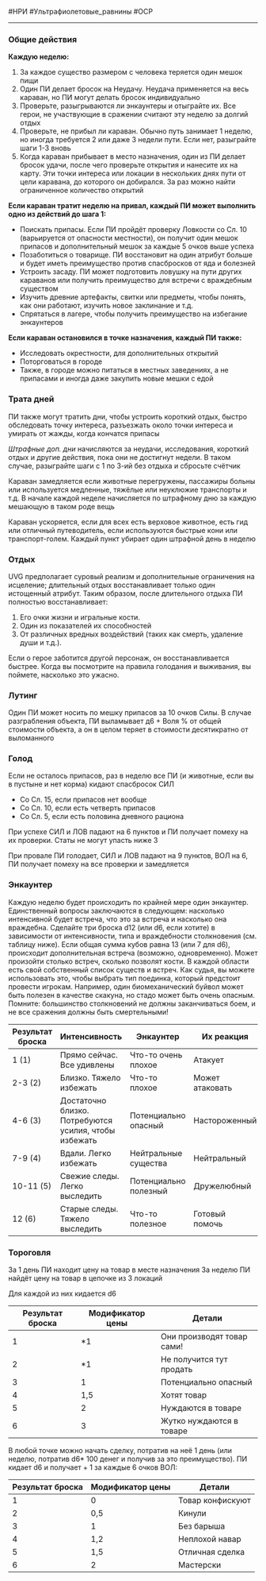 #НРИ #Ультрафиолетовые_равнины #ОСР  

---
### Общие действия

**Каждую неделю:**
1. За каждое существо размером с человека теряется один мешок пищи
2. Один ПИ делает бросок на Неудачу. Неудача применяется на весь караван, но ПИ могут делать бросок индивидуально
3. Проверьте, разыгрываются ли энкаунтеры и отыграйте их. Все герои, не участвующие в сражении считают эту неделю за долгий отдых
4. Проверьте, не прибыл ли караван. Обычно путь занимает 1 неделю, но иногда требуется 2 или даже 3 недели пути. Если нет, разыграйте шаги 1-3 вновь
5. Когда караван прибывает в место назначения, один из ПИ делает бросок удачи, после чего проверьте открытия и нанесите их на карту. Эти точки интереса или локации в нескольких днях пути от цели каравана, до которого он добирался. За раз можно найти ограниченное количество открытий 

**Если караван тратит неделю на привал, каждый ПИ может выполнить одно из действий до шага 1:**
- Поискать припасы. Если ПИ пройдёт проверку Ловкости со Сл. 10 (варьируется от опасности местности), он получит один мешок припасов и дополнительный мешок за каждые 5 очков выше успеха
- Позаботиться о товарище. ПИ восстановит на один атрибут больше и будет иметь преимущество против спасбросков от яда и болезней
- Устроить засаду. ПИ может подготовить ловушку на пути других караванов или получить преимущество для встречи с враждебным существом
- Изучить древние артефакты, свитки или предметы, чтобы понять, как они работают, изучить новое заклинание и т.д.
- Спрятаться в лагере, чтобы получить преимущество на избегание энкаунтеров

**Если караван остановился в точке назначения, каждый ПИ также:**
- Исследовать окрестности, для дополнительных открытий
- Поторговаться в городе
- Также, в городе можно питаться в местных заведениях, а не припасами и иногда даже закупить новые мешки с едой

### Трата дней
ПИ также могут тратить дни, чтобы устроить короткий отдых, быстро обследовать точку интереса, разъезжать около точки интереса и умирать от жажды, когда кончатся припасы

*Штрафные доп. дни* начисляются за неудачи, исследования, короткий отдых и другие действия, пока они не достигнут недели. В таком случае, разыграйте шаги с 1 по 3-ий без отдыха и сбросьте счётчик

Караван замедляется если животные перегружены, пассажиры больны или используется медленные, тяжёлые или неуклюжие транспорты и т.д. В начале каждой неделе начисляется по штрафному дню за каждую мешающую в таком роде вещь

Караван ускоряется, если для всех есть верховое животное, есть гид или отличный путеводитель, если используются быстрые кони или транспорт-голем. Каждый пункт убирает один штрафной день в неделю

### Отдых
UVG предполагает суровый реализм и дополнительные ограничения на исцеление; длительный отдых восстанавливает только один истощенный атрибут. Таким образом, после длительного отдыха ПИ полностью восстанавливает: 
1. Его очки жизни и игральные кости. 
2. Один из показателей их способностей 
3. От различных вредных воздействий (таких как смерть, удаление души и т.д.). 
 
Если о герое заботится другой персонаж, он восстанавливается быстрее. Когда вы посмотрите на правила голодания и выживания, вы поймете, насколько это ужасно.

### Лутинг
Один ПИ может носить по мешку припасов за 10 очков Силы. В случае разграбления объекта, ПИ выламывает д6 + Воля % от общей стоимости объекта, а он в целом теряет в стоимости десятикратно от выломанного 

### Голод
Если не осталось припасов, раз в неделю все ПИ (и животные, если вы в пустыне и нет корма) кидают спасбросок СИЛ
 - Со Сл. 15, если припасов нет вообще
 - Со Сл. 10, если есть четверть припасов
 - Со Сл. 5, если есть половина дневного рациона

При успехе СИЛ и ЛОВ падают на 6 пунктов и ПИ получает помеху на их проверки. Статы не могут упасть ниже 3

При провале ПИ голодает, СИЛ и ЛОВ падают на 9 пунктов, ВОЛ на 6, ПИ получает помеху на все проверки и замедляется

### Энкаунтер
Каждую неделю будет происходить по крайней мере один энкаунтер. Единственный вопросы заключаются в следующем: насколько интенсивной будет встреча, что это за встреча и насколько она враждебна. Сделайте три броска d12 (или d6, если хотите) в зависимости от интенсивности, типа и враждебности столкновения (см. таблицу ниже). Если общая сумма кубов равна 13 (или 7 для d6), происходит дополнительная встреча (возможно, одновременно). Может произойти столько встреч, сколько позволят кости. В каждой области есть свой собственный список существ и встреч. Как судья, вы можете использовать это, чтобы выбрать тип поединка, который предстоит провести игрокам. Например, один биомеханический буйвол может быть полезен в качестве скакуна, но стадо может быть очень опасным. Помните: большинство столкновений не должны заканчиваться боем, и не все сражения должны быть смертельными!

| Результат броска | Интенсивность                                         | Энкаунтер             | Их реакция      |
| ---------------- | ----------------------------------------------------- | --------------------- | --------------- |
| 1 (1)            | Прямо сейчас. Все удивлены                            | Что-то очень плохое   | Атакует         |
| 2-3 (2)          | Близко. Тяжело избежать                               | Что-то плохое         | Может атаковать |
| 4-6 (3)          | Достаточно близко. Потребуются усилия, чтобы избежать | Потенциально опасный  | Настороженный   |
| 7-9 (4)          | Вдали. Легко избежать                                 | Нейтральные существа  | Нейтральный     |
| 10-11 (5)        | Свежие следы. Легко выследить                         | Потенциально полезный | Дружелюбный     |
| 12 (6)           | Старые следы. Тяжело выследить                        | Что-то полезное       | Готовый помочь  |
### Тороговля

За 1 день ПИ находит цену на товар в месте назначения
За неделю ПИ найдёт цену на товар в цепочке из 3 локаций

Для каждой из них кидается d6

| Результат броска | Модификатор цены | Детали                     |
| ---------------- | ---------------- | -------------------------- |
| 1                | *1               | Они производят товар сами! |
| 2                | *1               | Не получится тут продать   |
| 3                | 1                | Потенциально опасный       |
| 4                | 1,5              | Хотят товар                |
| 5                | 2                | Нуждаются в товаре         |
| 6                | 3                | Жутко нуждаются в товаре   |
В любой точке можно начать сделку, потратив на неё 1 день (или неделю, потратив d6* 100 денег и получив за это преимущество). ПИ кидает  d6 и получает + 1 за каждые 6 очков ВОЛ:

| Результат броска | Модификатор цены | Детали           |
| ---------------- | ---------------- | ---------------- |
| 1                | 0                | Товар конфискуют |
| 2                | 0,5              | Кинули           |
| 3                | 1                | Без барыша       |
| 4                | 1,2              | Неплохой навар   |
| 5                | 1,5              | Отличная сделка  |
| 6                | 2                | Мастерски        |
